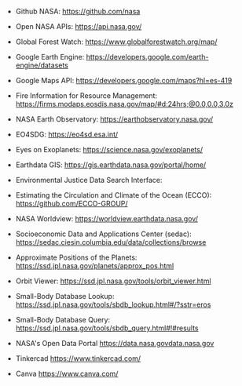 - Github NASA: https://github.com/nasa

- Open NASA APIs: https://api.nasa.gov/

- Global Forest Watch: https://www.globalforestwatch.org/map/

- Google Earth Engine: https://developers.google.com/earth-engine/datasets

- Google Maps API: https://developers.google.com/maps?hl=es-419

- Fire Information for Resource Management: https://firms.modaps.eosdis.nasa.gov/map/#d:24hrs;@0.0,0.0,3.0z

- NASA Earth Observatory: https://earthobservatory.nasa.gov/

- EO4SDG: https://eo4sd.esa.int/

- Eyes on Exoplanets: https://science.nasa.gov/exoplanets/

- Earthdata GIS: https://gis.earthdata.nasa.gov/portal/home/

- Environmental Justice Data Search Interface:

- Estimating the Circulation and Climate of the Ocean (ECCO):
https://github.com/ECCO-GROUP/

- NASA Worldview:
https://worldview.earthdata.nasa.gov/

- Socioeconomic Data and Applications Center (sedac):
https://sedac.ciesin.columbia.edu/data/collections/browse

- Approximate Positions of the Planets:
https://ssd.jpl.nasa.gov/planets/approx_pos.html

- Orbit Viewer:
https://ssd.jpl.nasa.gov/tools/orbit_viewer.html

- Small-Body Database Lookup:
https://ssd.jpl.nasa.gov/tools/sbdb_lookup.html#/?sstr=eros

- Small-Body Database Query:
https://ssd.jpl.nasa.gov/tools/sbdb_query.html#!#results

- NASA's Open Data Portal
https://data.nasa.govdata.nasa.gov

- Tinkercad
https://www.tinkercad.com/

- Canva
https://www.canva.com/


